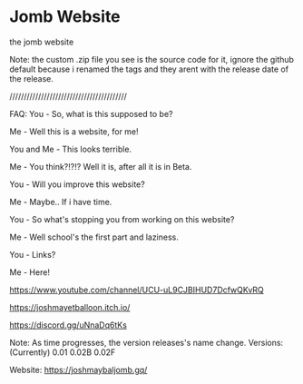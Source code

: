# Jomb Website
the jomb website

Note: the custom .zip file you see is the source code for it, ignore the github default because i renamed the tags and they arent with the release date of the release.

/////////////////////////////////////////

FAQ:
You - So, what is this supposed to be?

Me - Well this is a website, for me!

You and Me - This looks terrible.

Me - You think?!?!? Well it is, after all it is in Beta.

You - Will you improve this website?

Me - Maybe.. If i have time.

You - So what's stopping you from working on this website?

Me - Well school's the first part and laziness.

You - Links?

Me - Here!

https://www.youtube.com/channel/UCU-uL9CJBIHUD7DcfwQKvRQ

https://joshmayetballoon.itch.io/

https://discord.gg/uNnaDq6tKs

Note: As time progresses, the version releases's name change.
Versions: (Currently)
0.01
0.02B
0.02F


Website: https://joshmaybaljomb.gq/

